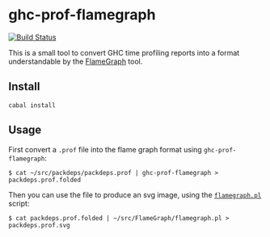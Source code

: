 # ghc-prof-flamegraph

[![Build Status](https://travis-ci.org/fpco/ghc-prof-flamegraph.svg)](https://travis-ci.org/fpco/ghc-prof-flamegraph)

This is a small tool to convert GHC time profiling reports into a format
understandable by the
[FlameGraph](https://github.com/brendangregg/FlameGraph) tool.

## Install

    cabal install

## Usage

First convert a `.prof` file into the flame graph format using
`ghc-prof-flamegraph`:

    $ cat ~/src/packdeps/packdeps.prof | ghc-prof-flamegraph > packdeps.prof.folded

Then you can use the file to produce an svg image, using the
[`flamegraph.pl`](https://github.com/brendangregg/FlameGraph) script:

    $ cat packdeps.prof.folded | ~/src/FlameGraph/flamegraph.pl > packdeps.prof.svg
